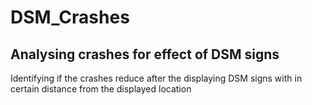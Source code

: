 # DSM_Crashes

## Analysing crashes for effect of DSM signs

Identifying if the crashes reduce after the displaying DSM signs with in certain distance from the displayed location
